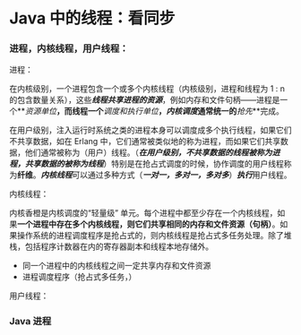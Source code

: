 # Java 中的线程：看同步

### 进程，内核线程，用户线程：

进程：

在内核级别，一个进程包含一个或多个内核线程（内核级别，进程和线程为 1 : n 的包含数量关系），这些***线程共享进程的资源***，例如内存和文件句柄——进程是一个**_资源单位_**，而线程一个**_调度和执行单位_**，***内核调度***通常统一的***抢先***完成。

在用户级别，注入运行时系统之类的进程本身可以调度成多个执行线程，如果它们不共享数据，如在 Erlang 中，它们通常被类似地的称为进程，而如果它们共享数据，他们通常被称为（用户）线程。（***在用户级别，不共享数据的线程被称为进程，共享数据的被称为线程***）特别是在抢占式调度的时候，协作调度的用户线程称为**纤维**。***内核线程***可以通过多种方式（***一对一，多对一，多对多***）***执行***用户线程。

内核线程：

内核香橙是内核调度的“轻量级” 单元。每个进程中都至少存在一个内核线程，如果**一个进程中存在多个内核线程，则它们共享相同的内存和文件资源（句柄）**。如果操作系统的进程调度程序是抢占式的，则内核线程是抢占式多任务处理。除了堆栈，包括程序计数器在内的寄存器副本和线程本地存储外。

* 同一个进程中的内核线程之间一定共享内存和文件资源
* 进程调度程序（抢占式多任务，）

用户线程：



### Java 进程



